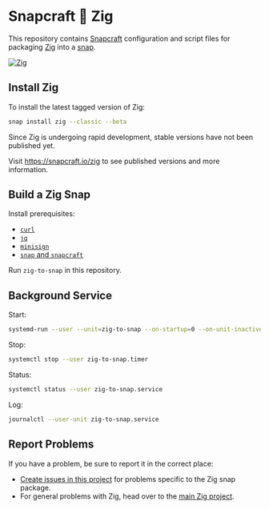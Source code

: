 # Snapcraft 💞 Zig

This repository contains [Snapcraft][1] configuration and script files for packaging [Zig][2] into a [snap][3].

[![Zig](https://snapcraft.io/zig/badge.svg)](https://snapcraft.io/zig)

[1]: https://snapcraft.io
[2]: https://ziglang.org
[3]: https://en.wikipedia.org/wiki/Snap_(package_manager)

## Install Zig

To install the latest tagged version of Zig:

```sh
snap install zig --classic --beta
```

Since Zig is undergoing rapid development, stable versions have not been published yet.

Visit https://snapcraft.io/zig to see published versions and more information.

## Build a Zig Snap

Install prerequisites:

- [`curl`](https://curl.se)
- [`jq`](https://stedolan.github.io/jq)
- [`minisign`](https://jedisct1.github.io/minisign)
- [`snap` and `snapcraft`](https://snapcraft.io)

Run `zig-to-snap` in this repository.

## Background Service

Start:

```sh
systemd-run --user --unit=zig-to-snap --on-startup=0 --on-unit-inactive=5min --setenv=SNAPCRAFT_STORE_CREDENTIALS=hunter2 $PWD/zig-to-snap master edge
```

Stop:

```sh
systemctl stop --user zig-to-snap.timer
```

Status:

```sh
systemctl status --user zig-to-snap.service
```

Log:

```sh
journalctl --user-unit zig-to-snap.service
```

## Report Problems

If you have a problem, be sure to report it in the correct place:

- [Create issues in this project][4] for problems specific to the Zig snap package.
- For general problems with Zig, head over to the [main Zig project][5].

[4]: https://github.com/jayschwa/snapcraft-zig/issues
[5]: https://github.com/ziglang/zig/issues
